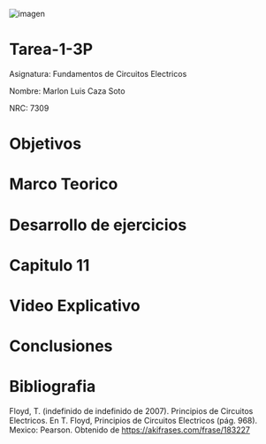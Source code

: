 ![imagen](https://user-images.githubusercontent.com/105812540/177709717-82548798-34b9-4948-817d-07e6aa31d92c.png)

# Tarea-1-3P

Asignatura: Fundamentos de Circuitos Electricos

Nombre: Marlon Luis Caza Soto 

NRC: 7309

# Objetivos


# Marco Teorico 




# Desarrollo de ejercicios 

# Capitulo 11


# Video Explicativo 



# Conclusiones 


   


# Bibliografia 

Floyd, T. (indefinido de indefinido de 2007). Principios de Circuitos Electricos. En T. Floyd, Principios de Circuitos Electricos (pág. 968). Mexico: Pearson. Obtenido de https://akifrases.com/frase/183227
